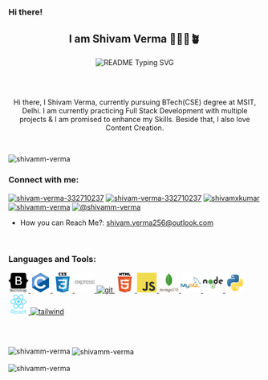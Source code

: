 ### Hi there!
<!-- ### myself, Shivam Verma -->
<!-- ### my LinkedIn Profile link: https://www.linkedin.com/in/shivam-verma-332710237/ -->

<!-- markdownlint-disable MD033 MD041 -->
<p align="center">
  <!-- <h3 align="center">⌨️ Shivam Verma</h3> -->
  <!-- <h2 align="center">🪴myself,  Shivam Verma.🪴</h2> -->
  <h2 align="center">I am Shivam Verma 👨🏻‍💻🪴</h2>
</p>

<p align="center">
  <img src="https://readme-typing-svg.demolab.com?font=Fira+Code&weight=500&duration=2500&pause=900&color=F7EE37&background=000632&width=435&lines=Hi!+glad+that+you're+checking-in.%F0%9F%AA%B4;myself%2C+SHIVAM+VERMA%F0%9F%91%A8%F0%9F%8F%BB%E2%80%8D%F0%9F%92%BB;Full+Stack+Development-+Learner%F0%9F%92%BB;Machine+Learning%2F+AI-+enthusiast%F0%9F%92%BB;%26+Endlessly+Learning+%26+Growing.%F0%9F%AA%B4" alt="README Typing SVG">
</p>
<br><br>

<!-- Updating File -->
<!-- <h3 align="center">A passionate frontend developer from India</h3> -->
<p align="center">
  Hi there, I Shivam Verma, currently pursuing BTech(CSE) degree at MSIT, Delhi. I am currently practicing Full Stack Development with multiple projects & I am promised to enhance my Skills. Beside that, I also love Content Creation.
</p>
<br>
<p align="left"> <img src="https://komarev.com/ghpvc/?username=shivamm-verma&label=Profile%20views&color=0e75b6&style=flat" alt="shivamm-verma" /> </p>

<h3 align="left">Connect with me:</h3>
<p align="left">
<a href="https://linkedin.com/in/shivamm-verma" target="blank"><img align="center" src="https://raw.githubusercontent.com/rahuldkjain/github-profile-readme-generator/master/src/images/icons/Social/linked-in-alt.svg" alt="shivam-verma-332710237" height="30" width="40" /></a>
<a href="#" target="blank"><img align="center" src="https://logos-world.net/wp-content/uploads/2020/04/Twitter-Emblem.png" alt="shivam-verma-332710237" height="30" width="55" /></a>
<!--<a href="https://instagram.com/github" target="blank"><img align="center" src="https://raw.githubusercontent.com/rahuldkjain/github-profile-readme-generator/master/src/images/icons/Social/instagram.svg" alt="github" height="30" width="40" /></a> -->
<a href="https://www.youtube.com/@shivamm-" target="blank"><img align="center" src="https://raw.githubusercontent.com/rahuldkjain/github-profile-readme-generator/master/src/images/icons/Social/youtube.svg" alt="shivamxkumar" height="30" width="40" /></a>
<a href="https://www.leetcode.com/shivamm-verma" target="blank"><img align="center" src="https://raw.githubusercontent.com/rahuldkjain/github-profile-readme-generator/master/src/images/icons/Social/leet-code.svg" alt="shivamm-verma" height="30" width="40" /></a>
<a href="https://medium.com/@shivamm-verma" target="blank"><img align="center" src="https://raw.githubusercontent.com/rahuldkjain/github-profile-readme-generator/master/src/images/icons/Social/medium.svg" alt="@shivamm-verma" height="30" width="40" /></a><br>
<ul>
  <li>How you can Reach Me?: <a href="mailto:shivam.verma256@outlook.com"> shivam.verma256@outlook.com </a></li>
<!--   <li> More List Items </li> -->
</ul>
</p><br>


<h3 align="left">Languages and Tools:</h3>
<p align="left"> <a href="https://getbootstrap.com" target="_blank" rel="noreferrer"> <img src="https://raw.githubusercontent.com/devicons/devicon/master/icons/bootstrap/bootstrap-plain-wordmark.svg" alt="bootstrap" width="40" height="40"/> </a> <a href="https://www.cprogramming.com/" target="_blank" rel="noreferrer"> <img src="https://raw.githubusercontent.com/devicons/devicon/master/icons/c/c-original.svg" alt="c" width="40" height="40"/> </a> <a href="https://www.w3schools.com/css/" target="_blank" rel="noreferrer"> <img src="https://raw.githubusercontent.com/devicons/devicon/master/icons/css3/css3-original-wordmark.svg" alt="css3" width="40" height="40"/> </a> <a href="https://expressjs.com" target="_blank" rel="noreferrer"> <img src="https://raw.githubusercontent.com/devicons/devicon/master/icons/express/express-original-wordmark.svg" alt="express" width="40" height="40"/> </a> <a href="https://git-scm.com/" target="_blank" rel="noreferrer"> <img src="https://www.vectorlogo.zone/logos/git-scm/git-scm-icon.svg" alt="git" width="40" height="40"/> </a> <a href="https://www.w3.org/html/" target="_blank" rel="noreferrer"> <img src="https://raw.githubusercontent.com/devicons/devicon/master/icons/html5/html5-original-wordmark.svg" alt="html5" width="40" height="40"/> </a> <a href="https://developer.mozilla.org/en-US/docs/Web/JavaScript" target="_blank" rel="noreferrer"> <img src="https://raw.githubusercontent.com/devicons/devicon/master/icons/javascript/javascript-original.svg" alt="javascript" width="40" height="40"/> </a> <a href="https://www.mongodb.com/" target="_blank" rel="noreferrer"> <img src="https://raw.githubusercontent.com/devicons/devicon/master/icons/mongodb/mongodb-original-wordmark.svg" alt="mongodb" width="40" height="40"/> </a> <a href="https://www.mysql.com/" target="_blank" rel="noreferrer"> <img src="https://raw.githubusercontent.com/devicons/devicon/master/icons/mysql/mysql-original-wordmark.svg" alt="mysql" width="40" height="40"/> </a> <a href="https://nodejs.org" target="_blank" rel="noreferrer"> <img src="https://raw.githubusercontent.com/devicons/devicon/master/icons/nodejs/nodejs-original-wordmark.svg" alt="nodejs" width="40" height="40"/> </a> <a href="https://www.python.org" target="_blank" rel="noreferrer"> <img src="https://raw.githubusercontent.com/devicons/devicon/master/icons/python/python-original.svg" alt="python" width="40" height="40"/> </a> <a href="https://reactjs.org/" target="_blank" rel="noreferrer"> <img src="https://raw.githubusercontent.com/devicons/devicon/master/icons/react/react-original-wordmark.svg" alt="react" width="40" height="40"/> </a> <a href="https://tailwindcss.com/" target="_blank" rel="noreferrer"> <img src="https://www.vectorlogo.zone/logos/tailwindcss/tailwindcss-icon.svg" alt="tailwind" width="40" height="40"/> </a> </p><br><br>

<p><img align="left" src="https://github-readme-stats-git-masterrstaa-rickstaa.vercel.app/api/top-langs?username=shivamm-verma&show_icons=true&locale=en&layout=compact" alt="shivamm-verma" /></p>

<p>&nbsp;<img align="center" src="https://github-readme-stats-git-masterrstaa-rickstaa.vercel.app/api?username=shivamm-verma&show_icons=true&locale=en" alt="shivamm-verma" /></p>

<p><img align="center" src="https://github-readme-streak-stats.herokuapp.com/?user=shivamm-verma&" alt="shivamm-verma" /></p>

<!-- _____________________________________ -->



<!-- will figure this out later. :) -->
<!--
**shivamm-verma/shivamm-verma** is a ✨ _special_ ✨ repository because its `README.md` (this file) appears on your GitHub profile.

Here are some ideas to get you started:

- 🔭 I’m currently working on ...
- 🌱 I’m currently learning ...
- 👯 I’m looking to collaborate on ...
- 🤔 I’m looking for help with ...
- 💬 Ask me about ...
- 📫 How to reach me: ...
- 😄 Pronouns: ...
- ⚡ Fun fact: ...
-->


<!--
![Github stats](https://github-readme-stats.vercel.app/api?username=shivamm-verma) -->
<!-- <br> -->
<!--
![ReadMe Card](https://github-readme-stats.vercel.app/api/pin/?username=shivamm-verma&repo=delta-full-stack-dev-2023) -->

<!-- ![counter](https://[YourEndpoint].m.pipedream.net) -->



<br>
<!-- <br>
<br>
<br>
<br> -->

